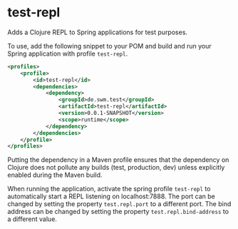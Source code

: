 # test-repl
Adds a Clojure REPL to Spring applications for test purposes.

To use, add the following snippet to your POM and build and run your Spring application with profile `test-repl`.
```xml
<profiles>
	<profile>
		<id>test-repl</id>
		<dependencies>
			<dependency>
				<groupId>de.swm.test</groupId>
				<artifactId>test-repl</artifactId>
				<version>0.0.1-SNAPSHOT</version>
				<scope>runtime</scope>
			</dependency>
		</dependencies>
	</profile>
</profiles>
```

Putting the dependency in a Maven profile ensures that the dependency on Clojure does not pollute any builds (test, production, dev) unless explicitly enabled during the Maven build.

When running the application, activate the spring profile `test-repl` to automatically start a REPL listening on localhost:7888.
The port can be changed by setting the property `test.repl.port` to a different port.
The bind address can be changed by setting the property `test.repl.bind-address` to a different value.
